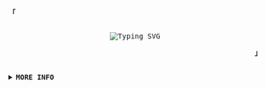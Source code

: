 <!-- GitHub Profile -->
<div align="justify">

<!-- Profile -->
  <p align="left"><strong><samp>「 </samp></strong></p>
    <p align="center">
      <samp>
        <br>
          <image href="https://git.io/typing-svg"><img src="https://readme-typing-svg.herokuapp.com?font=JetBrains+Mono&duration=4300&pause=1000&color=33FF33&center=true&vCenter=true&width=435&lines=Hello+world%2C+my+name+is+Sergei;I+am+a+self-taught+programmer" alt="Typing SVG">
        <br>
      </samp>
    </p>
  <p align="right"><strong><samp> 」</samp></strong></p>

  <br>

  <details>
  <summary><samp><b>MORE INFO</b></samp></summary>

  <h2></h2><br>

  <!-- Contact Me -->
  <p align="center">
    <samp>
      [CONTACT ME]
    </samp>
  </p>
   <p align="center">
    <a href="https://www.linkedin.com/in/sergei-koshelev-289314153/">
      <img alt="LinkedIn" src="https://img.shields.io/badge/-LinkedIn-0A66C2?logo=linkedin&logoColor=white&style=flat" />
    </a>
  </p>
  
  
  <h2></h2><br>
  
  <p align="center">
    <samp>
      [TOOLS THAT I USE]
    </samp>
  </p>
    <div align="center">
      <img alt="HTML" src="https://img.shields.io/badge/-HTML5-E34F26?logo=html5&logoColor=white&style=flat-square" />
      <img alt="CSS" src="https://img.shields.io/badge/-CSS3-1572B6?logo=css3&logoColor=white&style=flat-square" />
      <img alt="JavaScript" src="https://img.shields.io/badge/-JavaScript-F7DF1E?logo=javascript&logoColor=white&style=flat-square" />
      <img alt="TypeScript" src="https://img.shields.io/badge/-TypeScript-3178C6?logo=typescript&logoColor=white&style=flat-square" />
      <img alt="Python" src="https://img.shields.io/badge/-Python-3776AB?logo=python&logoColor=white&style=flat-square" />
      <img alt="GIT" src="https://img.shields.io/badge/-Git-F05032?style=flat-square&logo=git&logoColor=white" />
      <img alt="NodeJS" src="https://img.shields.io/badge/-Nodejs-43853d?style=flat-square&logo=Node.js&logoColor=white" />
      <img alt="npm" src="https://img.shields.io/badge/-NPM-CB3837?style=flat-square&logo=npm&logoColor=white" />
      <img alt="EXPRESS" src="https://img.shields.io/badge/-EXPRESS-000000?logo=express&logoColor=white&style=flat-square" />
      <img alt="SASS" src="https://img.shields.io/badge/-Sass-CC6699?style=flat-square&logo=sass&logoColor=white" />
      <img alt="React" src="https://img.shields.io/badge/-React-45b8d8?style=flat-square&logo=react&logoColor=white" />
      <img alt="MongoDB" src="https://img.shields.io/badge/-MongoDB-13aa52?style=flat-square&logo=mongodb&logoColor=white" />
      <img alt="ArchLinux" src="https://img.shields.io/badge/-Arch%20Linux-1793D1?logo=arch-linux&logoColor=white&style=flat-square" />
    </div>
  <h2></h2><br>

  <p align="center">
    <samp>
      [MY STATS]
    </samp>
  </p>
  
  <!-- Github Stats -->
  <div align="center">
    <table>
      <tr>
        <a href="https://github.com/SeverusVape"><img src="http://github-readme-streak-stats.herokuapp.com?user=SeverusVape&theme=tokyonight&background=000000" alt="edisonlee55's github stats"></a>
      </tr>
      <tr>
        <a href="https://github.com/SeverusVape"><img src="https://github-readme-stats.vercel.app/api?username=SeverusVape&show_icons=true&theme=tokyonight" alt="edisonlee55's github stats"></a>
      </tr>
    </table>
  </div>
  <div align="center">
    <tr>
      <a href="https://github.com/SeverusVape"><img src="https://github-readme-stats.vercel.app/api/top-langs/?username=SeverusVape&layout=compact&theme=tokyonight" alt="edisonlee55's github stats"></a>
    </tr>
  </div>
  </details>
</div>
